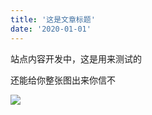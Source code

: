 ```yaml
---
title: '这是文章标题'
date: '2020-01-01'
---
```

站点内容开发中，这是用来测试的

还能给你整张图出来你信不

![](https://gitee.com/wjhuang88/hwj-zone-articles/raw/master/images/test.png)